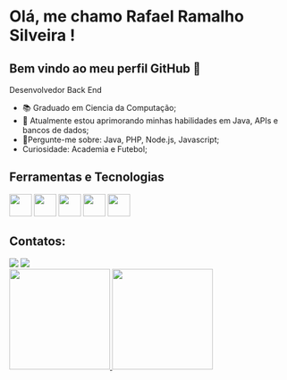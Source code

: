 # Olá, me chamo Rafael Ramalho Silveira ! 
## Bem vindo ao meu perfil GitHub 👋

Desenvolvedor Back End
- 📚 Graduado em Ciencia da Computação;
- 🌱 Atualmente estou aprimorando minhas habilidades em Java, APIs e bancos de dados;
- 💬Pergunte-me sobre: Java, PHP, Node.js, Javascript;
-  Curiosidade: Academia e Futebol;

## Ferramentas e Tecnologias

<img src="https://cdn.jsdelivr.net/gh/devicons/devicon@latest/icons/java/java-original-wordmark.svg" width="40" height="40"/> <img src="https://cdn.jsdelivr.net/gh/devicons/devicon@latest/icons/git/git-original.svg" width="40" height="40"/> <img src="https://cdn.jsdelivr.net/gh/devicons/devicon@latest/icons/mysql/mysql-original-wordmark.svg" width="40" height="40"/> <img src="https://cdn.jsdelivr.net/gh/devicons/devicon@latest/icons/intellij/intellij-original.svg" width="40" height="40"/> <img src="https://cdn.jsdelivr.net/gh/devicons/devicon@latest/icons/visualstudio/visualstudio-original.svg" width="40" height="40"/>
          

## Contatos:
<div>
<a href = "mailto:rafaelramalhosilveira@gmail.com"><img loading="lazy" src="https://img.shields.io/badge/Gmail-D14836?style=for-the-badge&logo=gmail&logoColor=white" target="_blank"></a>
<a href="https://www.linkedin.com/in/rafinharamalho" target="_blank"><img loading="lazy" src="https://img.shields.io/badge/-LinkedIn-%230077B5?style=for-the-badge&logo=linkedin&logoColor=white" target="_blank"></a>   
</div

<div>
<a href="https://github.com/nerdfazendeiro">
<img loading="lazy" height="180em" src="https://github-readme-stats.vercel.app/api/top-langs/?username=nerdfazendeiro&layout=compact&langs_count=7&theme=dracula"/>
<img loading="lazy" height="180em" src="https://github-readme-stats.vercel.app/api?username=nerdfazendeiro&show_icons=true&theme=dracula&include_all_commits=true&count_private=true"/>
</div>
